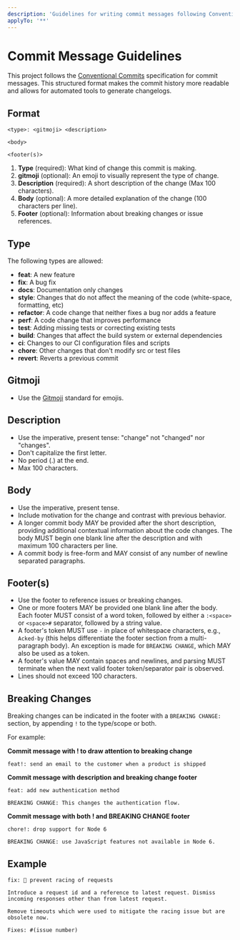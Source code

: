 ```yaml
---
description: 'Guidelines for writing commit messages following Conventional Commits specification'
applyTo: '**'
---
```


# Commit Message Guidelines

This project follows the [Conventional Commits](https://www.conventionalcommits.org/) specification for commit messages. This structured format makes the commit history more readable and allows for automated tools to generate changelogs.

## Format

```
<type>: <gitmoji> <description>

<body>

<footer(s)>
```

1. **Type** (required): What kind of change this commit is making.
2. **gitmoji** (optional): An emoji to visually represent the type of change.
3. **Description** (required): A short description of the change (Max 100 characters).
4. **Body** (optional): A more detailed explanation of the change (100 characters per line).
5. **Footer** (optional): Information about breaking changes or issue references.

## Type

The following types are allowed:

- **feat**: A new feature
- **fix**: A bug fix
- **docs**: Documentation only changes
- **style**: Changes that do not affect the meaning of the code (white-space, formatting, etc)
- **refactor**: A code change that neither fixes a bug nor adds a feature
- **perf**: A code change that improves performance
- **test**: Adding missing tests or correcting existing tests
- **build**: Changes that affect the build system or external dependencies
- **ci**: Changes to our CI configuration files and scripts
- **chore**: Other changes that don't modify src or test files
- **revert**: Reverts a previous commit

## Gitmoji

- Use the [Gitmoji](https://gitmoji.dev/) standard for emojis.

## Description

- Use the imperative, present tense: "change" not "changed" nor "changes".
- Don't capitalize the first letter.
- No period (.) at the end.
- Max 100 characters.

## Body

- Use the imperative, present tense.
- Include motivation for the change and contrast with previous behavior.
- A longer commit body MAY be provided after the short description, providing additional contextual information about the code changes. The body MUST begin one blank line after the description and with maximum 100 characters per line.
- A commit body is free-form and MAY consist of any number of newline separated paragraphs.

## Footer(s)

- Use the footer to reference issues or breaking changes.
- One or more footers MAY be provided one blank line after the body. Each footer MUST consist of a word token, followed by either a `:<space>` or `<space>#` separator, followed by a string value.
- A footer's token MUST use `-` in place of whitespace characters, e.g., `Acked-by` (this helps differentiate the footer section from a multi-paragraph body). An exception is made for `BREAKING CHANGE`, which MAY also be used as a token.
- A footer's value MAY contain spaces and newlines, and parsing MUST terminate when the next valid footer token/separator pair is observed.
- Lines should not exceed 100 characters.

## Breaking Changes

Breaking changes can be indicated in the footer with a `BREAKING CHANGE:` section, by appending `!` to the type/scope or both.

For example:

**Commit message with ! to draw attention to breaking change**

```
feat!: send an email to the customer when a product is shipped
```

**Commit message with description and breaking change footer**

```
feat: add new authentication method

BREAKING CHANGE: This changes the authentication flow.
```

**Commit message with both ! and BREAKING CHANGE footer**

```
chore!: drop support for Node 6

BREAKING CHANGE: use JavaScript features not available in Node 6.
```

## Example

```
fix: 🐛 prevent racing of requests

Introduce a request id and a reference to latest request. Dismiss
incoming responses other than from latest request.

Remove timeouts which were used to mitigate the racing issue but are
obsolete now.

Fixes: #(issue number)
```
